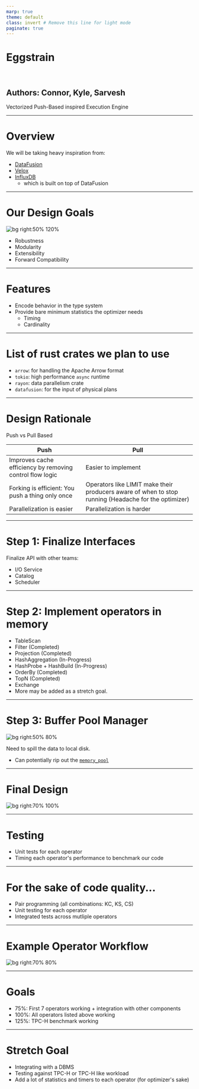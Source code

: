 ```yaml
---
marp: true
theme: default
class: invert # Remove this line for light mode
paginate: true
---
```


# Eggstrain

<br>

## **Authors: Connor, Kyle, Sarvesh**

Vectorized Push-Based inspired Execution Engine

---

# Overview

We will be taking heavy inspiration from:

- [DataFusion](https://arrow.apache.org/datafusion/)
- [Velox](https://velox-lib.io/)
- [InfluxDB](https://github.com/influxdata/influxdb)
  - which is built on top of DataFusion

---

# Our Design Goals

![bg right:50% 120%](./images/robustness.png)

- Robustness
- Modularity
- Extensibility
- Forward Compatibility

---

# Features

- Encode behavior in the type system
- Provide bare minimum statistics the optimizer needs
  - Timing
  - Cardinality

---

# List of rust crates we plan to use

- `arrow`: for handling the Apache Arrow format
- `tokio`: high performance `async` runtime
- `rayon`: data parallelism crate
- `datafusion`: for the input of physical plans

---

# Design Rationale

Push vs Pull Based

| Push                                                     | Pull                                                                                                 |
| -------------------------------------------------------- | ---------------------------------------------------------------------------------------------------- |
| Improves cache efficiency by removing control flow logic | Easier to implement                                                                                  |
| Forking is efficient: You push a thing only once         | Operators like LIMIT make their producers aware of when to stop running (Headache for the optimizer) |
| Parallelization is easier                                | Parallelization is harder                                                                            |

---

# Step 1: Finalize Interfaces

Finalize API with other teams:

- I/O Service
- Catalog
- Scheduler

---

# Step 2: Implement operators in memory

- TableScan
- Filter (Completed)
- Projection (Completed)
- HashAggregation (In-Progress)
- HashProbe + HashBuild (In-Progress)
- OrderBy (Completed)
- TopN (Completed)
- Exchange
- More may be added as a stretch goal.

---

# Step 3: Buffer Pool Manager

![bg right:50% 80%](./images/bufferpool.png)

Need to spill the data to local disk.

- Can potentially rip out the [`memory_pool`](https://docs.rs/datafusion/latest/datafusion/execution/memory_pool/index.html)

---

# Final Design

![bg right:70% 100%](./images/architecture.drawio.svg)

---

# Testing

- Unit tests for each operator
- Timing each operator's performance to benchmark our code

---

# For the sake of code quality...

- Pair programming (all combinations: KC, KS, CS)
- Unit testing for each operator
- Integrated tests across mutliple operators

---

# Example Operator Workflow

![bg right:70% 80%](./images/hashjoin.svg)

---

# Goals

- 75%: First 7 operators working + integration with other components
- 100%: All operators listed above working
- 125%: TPC-H benchmark working

---

# Stretch Goal

- Integrating with a DBMS
- Testing against TPC-H or TPC-H like workload
- Add a lot of statistics and timers to each operator (for optimizer's sake)
